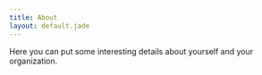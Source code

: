 ```yaml
---
title: About
layout: default.jade
---
```


Here you can put some interesting details about yourself and your organization.
